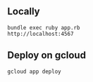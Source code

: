 ## Locally
    bundle exec ruby app.rb
    http://localhost:4567

## Deploy on gcloud
    gcloud app deploy
  